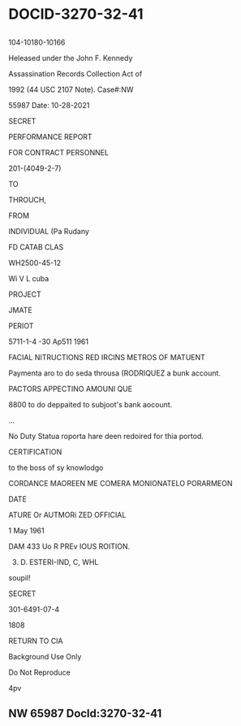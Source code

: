 # DOCID-3270-32-41

##
104-10180-10166

Heleased under the John F. Kennedy

Assassination Records Collection Act of

1992 (44 USC 2107 Note). Case#:NW

55987 Date: 10-28-2021

SECRET

PERFORMANCE REPORT

FOR CONTRACT PERSONNEL

201-(4049-2-7)

TO

THROUCH,

FROM

INDIVIDUAL (Pa Rudany

FD CATAB CLAS

WH2500-45-12

Wi V L cuba

PROJECT

JMATE

PERIOT

5711-1-4 -30 Ap511 1961

FACIAL NITRUCTIONS RED IRCINS METROS OF MATUENT

Paymenta aro to do seda throusa (RODRIQUEZ a bunk account.

PACTORS APPECTINO AMOUNI QUE

8800 to do deppaited to subjoot's bank aocount.

...

No Duty Statua roporta hare deen redoired for thia portod.

CERTIFICATION

to the boss of sy knowlodgo

CORDANCE MAOREEN ME COMERA MONIONATELO PORARMEON

DATE

ATURE Or AUTMORi ZED OFFICIAL

1 May 1961

DAM 433 Uo R PREv IOUS ROITION.

3. D. ESTERI-IND, C, WHL

soupil!

SECRET

301-6491-07-4

1808

RETURN TO CIA

Background Use Only

Do Not Reproduce

4pv

NW 65987 Docld:3270-32-41
---

